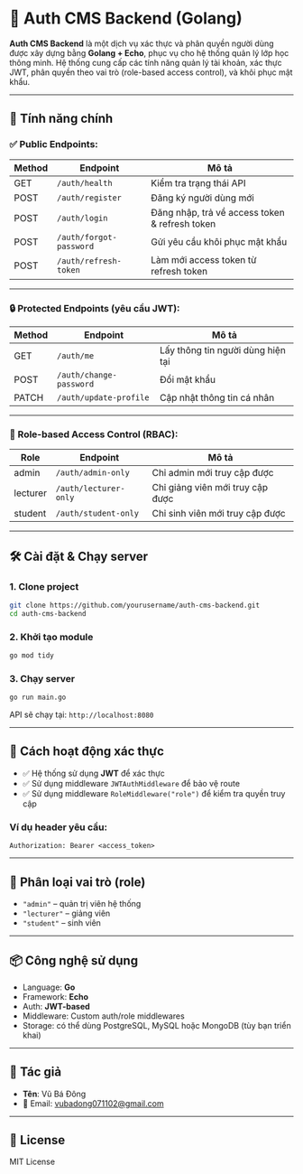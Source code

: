 # 🔐 Auth CMS Backend (Golang)

**Auth CMS Backend** là một dịch vụ xác thực và phân quyền người dùng được xây dựng bằng **Golang + Echo**, phục vụ cho hệ thống quản lý lớp học thông minh. Hệ thống cung cấp các tính năng quản lý tài khoản, xác thực JWT, phân quyền theo vai trò (role-based access control), và khôi phục mật khẩu.

---

## 🚀 Tính năng chính

### ✅ Public Endpoints:
| Method | Endpoint | Mô tả |
|--------|----------|-------|
| GET | `/auth/health` | Kiểm tra trạng thái API |
| POST | `/auth/register` | Đăng ký người dùng mới |
| POST | `/auth/login` | Đăng nhập, trả về access token & refresh token |
| POST | `/auth/forgot-password` | Gửi yêu cầu khôi phục mật khẩu |
| POST | `/auth/refresh-token` | Làm mới access token từ refresh token |

---

### 🔒 Protected Endpoints (yêu cầu JWT):

| Method | Endpoint | Mô tả |
|--------|----------|-------|
| GET | `/auth/me` | Lấy thông tin người dùng hiện tại |
| POST | `/auth/change-password` | Đổi mật khẩu |
| PATCH | `/auth/update-profile` | Cập nhật thông tin cá nhân |

---

### 🔐 Role-based Access Control (RBAC):

| Role | Endpoint | Mô tả |
|------|----------|-------|
| admin | `/auth/admin-only` | Chỉ admin mới truy cập được |
| lecturer | `/auth/lecturer-only` | Chỉ giảng viên mới truy cập được |
| student | `/auth/student-only` | Chỉ sinh viên mới truy cập được |

---

## 🛠 Cài đặt & Chạy server

### 1. Clone project

```bash
git clone https://github.com/yourusername/auth-cms-backend.git
cd auth-cms-backend
```

### 2. Khởi tạo module

```bash
go mod tidy
```

### 3. Chạy server

```bash
go run main.go
```

API sẽ chạy tại: `http://localhost:8080`

---

## 🔐 Cách hoạt động xác thực

- ✅ Hệ thống sử dụng **JWT** để xác thực
- ✅ Sử dụng middleware `JWTAuthMiddleware` để bảo vệ route
- ✅ Sử dụng middleware `RoleMiddleware("role")` để kiểm tra quyền truy cập

### Ví dụ header yêu cầu:

```http
Authorization: Bearer <access_token>
```

---

## 🧩 Phân loại vai trò (role)

- `"admin"` – quản trị viên hệ thống
- `"lecturer"` – giảng viên
- `"student"` – sinh viên

---

## 📦 Công nghệ sử dụng

- Language: **Go**
- Framework: **Echo**
- Auth: **JWT-based**
- Middleware: Custom auth/role middlewares
- Storage: có thể dùng PostgreSQL, MySQL hoặc MongoDB (tùy bạn triển khai)

---

## 👤 Tác giả

- **Tên**: Vũ Bá Đông  
- 📩 Email: [vubadong071102@gmail.com](mailto:vubadong071102@gmail.com)

---

## 📄 License

MIT License